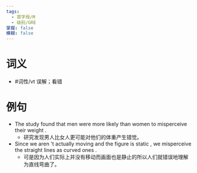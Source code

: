 ```yaml
---
tags:
  - 首字母/M
  - 级别/GRE
掌握: false
模糊: false
---
```

# 词义
- #词性/vt  误解；看错
# 例句
- The study found that men were more likely than women to misperceive their weight .
	- 研究发现男人比女人更可能对他们的体重产生错觉。
- Since we aren 't actually moving and the figure is static , we misperceive the straight lines as curved ones .
	- 可是因为人们实际上并没有移动而画面也是静止的所以人们就错误地理解为直线弯曲了。
